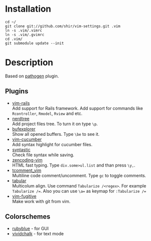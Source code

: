 Installation
============
    cd ~/
    git clone git://github.com/shir/vim-settings.git .vim
    ln -s .vim/.vimrc
    ln -s .vim/.gvimrc
    cd .vim/
    git submodule update --init

Description
===========
Based on [pathogen](http://www.vim.org/scripts/script.php?script_id=2332) plugin.

Plugins
-------
* [vim-rails](http://github.com/tpope/vim-rails)<br />
  Add support for Rails framework. Add support for commands
  like `Rcontroller`, `Rmodel`, `Rview` and etc.
* [nerdtree](http://github.com/scrooloose/nerdtree)<br />
  Add project files tree. To turn it on type `\p`.
* [bufexplorer](http://www.vim.org/scripts/script.php?script_id=42)<br />
  Show all opened buffers. Type `\be` to see it.
* [vim-cucumber](http://github.com/tpope/vim-cucumber)<br />
  Add syntax highlight for cucumber files.
* [syntastic](http://github.com/scrooloose/syntastic)<br />
  Check file syntax while saving.
* [zencoding-vim](http://github.com/mattn/zencoding-vim)<br />
  HTML fast typing. Type `div.some>ul.list` and than press `\y,`.
* [tcomment_vim](http://github.com/tomtom/tcomment_vim)<br />
  Multiline code comment/uncomment. Type `gc` to toggle comments.
* [tabular](http://github.com/godlygeek/tabular)<br />
  Multicolum align. Use command `Tabularize /<regex>`.
  For example `Tabularize /=`. Also you can use `\a=` as keymap for `:Tabularize /=`
* [vim-fugitive](https://github.com/tpope/vim-fugitive)<br />
  Make work with git from vim.

Colorschemes
------------
* [rubyblue](http://github.com/jlong/rubyblue) - for GUI
* [vividchalk](http://github.com/tpope/vim-vividchalk) - for text mode

